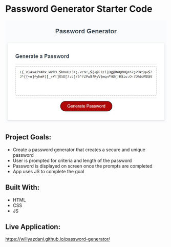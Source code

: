 # Password Generator Starter Code

![password-generator](Develop/Assets/pass-gen.jpg)

## Project Goals:
- Create a password generator that creates a secure and unique password
- User is prompted for criteria and length of the password
- Password is displayed on screen once the prompts are completed
- App uses JS to complete the goal

## Built With:
- HTML
- CSS
- JS

## Live Application:
https://willyazdani.github.io/password-generator/
